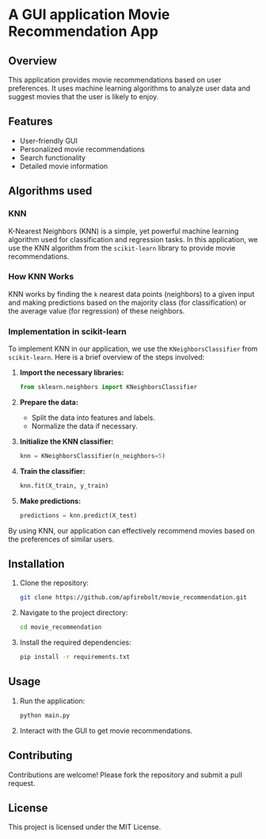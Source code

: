 # A GUI application Movie Recommendation App

## Overview

This application provides movie recommendations based on user preferences. It uses machine learning algorithms to analyze user data and suggest movies that the user is likely to enjoy.

## Features

- User-friendly GUI
- Personalized movie recommendations
- Search functionality
- Detailed movie information

## Algorithms used

### KNN 

K-Nearest Neighbors (KNN) is a simple, yet powerful machine learning algorithm used for classification and regression tasks. In this application, we use the KNN algorithm from the `scikit-learn` library to provide movie recommendations.

### How KNN Works

KNN works by finding the `k` nearest data points (neighbors) to a given input and making predictions based on the majority class (for classification) or the average value (for regression) of these neighbors.

### Implementation in scikit-learn

To implement KNN in our application, we use the `KNeighborsClassifier` from `scikit-learn`. Here is a brief overview of the steps involved:

1. **Import the necessary libraries:**
    ```python
    from sklearn.neighbors import KNeighborsClassifier
    ```

2. **Prepare the data:**
    - Split the data into features and labels.
    - Normalize the data if necessary.

3. **Initialize the KNN classifier:**
    ```python
    knn = KNeighborsClassifier(n_neighbors=5)
    ```

4. **Train the classifier:**
    ```python
    knn.fit(X_train, y_train)
    ```

5. **Make predictions:**
    ```python
    predictions = knn.predict(X_test)
    ```

By using KNN, our application can effectively recommend movies based on the preferences of similar users.

## Installation

1. Clone the repository:
    ```bash
    git clone https://github.com/apfirebolt/movie_recommendation.git
    ```
2. Navigate to the project directory:
    ```bash
    cd movie_recommendation
    ```
3. Install the required dependencies:
    ```bash
    pip install -r requirements.txt
    ```

## Usage

1. Run the application:
    ```bash
    python main.py
    ```
2. Interact with the GUI to get movie recommendations.

## Contributing

Contributions are welcome! Please fork the repository and submit a pull request.

## License

This project is licensed under the MIT License.